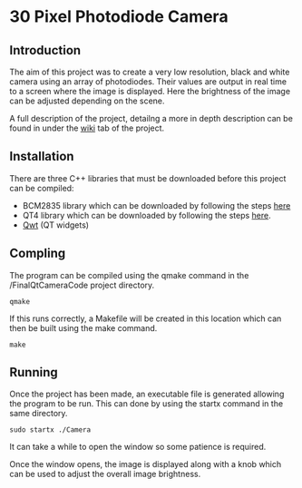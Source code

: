 # 30 Pixel Photodiode Camera

## Introduction
The aim of this project was to create a very low resolution, black and white camera using an array of photodiodes. Their values are output in real time to a screen where the image is displayed. Here the brightness of the image can be adjusted depending on the scene.  

A full description of the project, detailng a more in depth description can be found in under the [wiki](https://github.com/harryfb/Photodiode-Camera/wiki) tab of the project.

## Installation
There are three C++ libraries that must be downloaded before this project can be compiled:  

+ BCM2835 library which can be downloaded by following the steps [here](http://www.airspayce.com/mikem/bcm2835/)
+ QT4 library which can be downloaded by following the steps [here](https://wiki.qt.io/Apt-get_Qt4_on_the_Raspberry_Pi).
+ [Qwt](http://qwt.sourceforge.net/index.html#downloads) (QT widgets) 

## Compling
The program can be compiled using the qmake command in the /FinalQtCameraCode project directory. 

```
qmake
```   

If this runs correctly, a Makefile will be created in this location which can then be built using the make command.

```
make
```  

## Running
Once the project has been made, an executable file is generated allowing the program to be run. This can done by using the startx command in the same directory.

```
sudo startx ./Camera
```

It can take a while to open the window so some patience is required.  

Once the window opens, the image is displayed along with a knob which can be used to adjust the overall image brightness.
